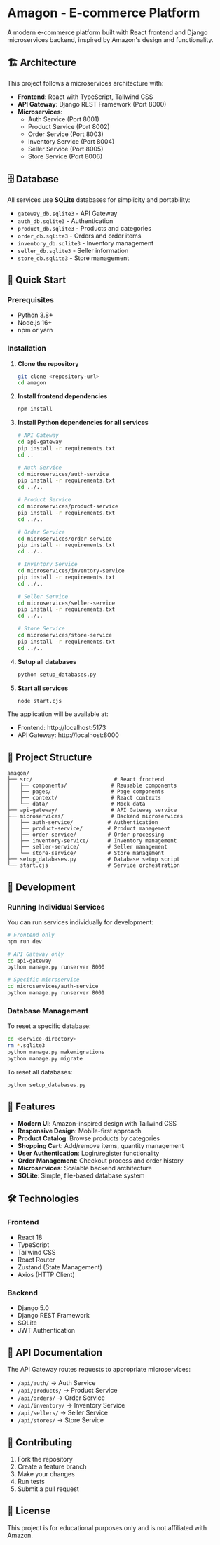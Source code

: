 # Amagon - E-commerce Platform

A modern e-commerce platform built with React frontend and Django microservices backend, inspired by Amazon's design and functionality.

## 🏗️ Architecture

This project follows a microservices architecture with:

- **Frontend**: React with TypeScript, Tailwind CSS
- **API Gateway**: Django REST Framework (Port 8000)
- **Microservices**:
  - Auth Service (Port 8001)
  - Product Service (Port 8002)
  - Order Service (Port 8003)
  - Inventory Service (Port 8004)
  - Seller Service (Port 8005)
  - Store Service (Port 8006)

## 🗄️ Database

All services use **SQLite** databases for simplicity and portability:
- `gateway_db.sqlite3` - API Gateway
- `auth_db.sqlite3` - Authentication
- `product_db.sqlite3` - Products and categories
- `order_db.sqlite3` - Orders and order items
- `inventory_db.sqlite3` - Inventory management
- `seller_db.sqlite3` - Seller information
- `store_db.sqlite3` - Store management

## 🚀 Quick Start

### Prerequisites

- Python 3.8+
- Node.js 16+
- npm or yarn

### Installation

1. **Clone the repository**
   ```bash
   git clone <repository-url>
   cd amagon
   ```

2. **Install frontend dependencies**
   ```bash
   npm install
   ```

3. **Install Python dependencies for all services**
   ```bash
   # API Gateway
   cd api-gateway
   pip install -r requirements.txt
   cd ..

   # Auth Service
   cd microservices/auth-service
   pip install -r requirements.txt
   cd ../..

   # Product Service
   cd microservices/product-service
   pip install -r requirements.txt
   cd ../..

   # Order Service
   cd microservices/order-service
   pip install -r requirements.txt
   cd ../..

   # Inventory Service
   cd microservices/inventory-service
   pip install -r requirements.txt
   cd ../..

   # Seller Service
   cd microservices/seller-service
   pip install -r requirements.txt
   cd ../..

   # Store Service
   cd microservices/store-service
   pip install -r requirements.txt
   cd ../..
   ```

4. **Setup all databases**
   ```bash
   python setup_databases.py
   ```

5. **Start all services**
   ```bash
   node start.cjs
   ```

The application will be available at:
- Frontend: http://localhost:5173
- API Gateway: http://localhost:8000

## 📁 Project Structure

```
amagon/
├── src/                          # React frontend
│   ├── components/              # Reusable components
│   ├── pages/                   # Page components
│   ├── context/                 # React contexts
│   └── data/                    # Mock data
├── api-gateway/                 # API Gateway service
├── microservices/               # Backend microservices
│   ├── auth-service/           # Authentication
│   ├── product-service/        # Product management
│   ├── order-service/          # Order processing
│   ├── inventory-service/      # Inventory management
│   ├── seller-service/         # Seller management
│   └── store-service/          # Store management
├── setup_databases.py          # Database setup script
└── start.cjs                   # Service orchestration
```

## 🔧 Development

### Running Individual Services

You can run services individually for development:

```bash
# Frontend only
npm run dev

# API Gateway only
cd api-gateway
python manage.py runserver 8000

# Specific microservice
cd microservices/auth-service
python manage.py runserver 8001
```

### Database Management

To reset a specific database:
```bash
cd <service-directory>
rm *.sqlite3
python manage.py makemigrations
python manage.py migrate
```

To reset all databases:
```bash
python setup_databases.py
```

## 🎨 Features

- **Modern UI**: Amazon-inspired design with Tailwind CSS
- **Responsive Design**: Mobile-first approach
- **Product Catalog**: Browse products by categories
- **Shopping Cart**: Add/remove items, quantity management
- **User Authentication**: Login/register functionality
- **Order Management**: Checkout process and order history
- **Microservices**: Scalable backend architecture
- **SQLite**: Simple, file-based database system

## 🛠️ Technologies

### Frontend
- React 18
- TypeScript
- Tailwind CSS
- React Router
- Zustand (State Management)
- Axios (HTTP Client)

### Backend
- Django 5.0
- Django REST Framework
- SQLite
- JWT Authentication

## 📝 API Documentation

The API Gateway routes requests to appropriate microservices:

- `/api/auth/` → Auth Service
- `/api/products/` → Product Service
- `/api/orders/` → Order Service
- `/api/inventory/` → Inventory Service
- `/api/sellers/` → Seller Service
- `/api/stores/` → Store Service

## 🤝 Contributing

1. Fork the repository
2. Create a feature branch
3. Make your changes
4. Run tests
5. Submit a pull request

## 📄 License

This project is for educational purposes only and is not affiliated with Amazon.